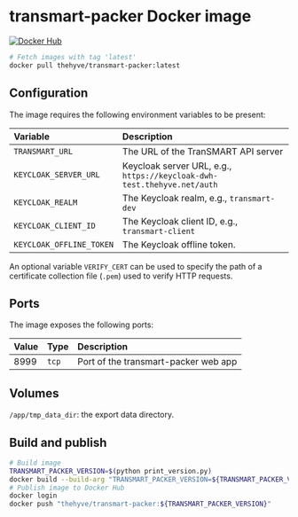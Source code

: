 # transmart-packer Docker image

[![Docker Hub](https://img.shields.io/docker/pulls/thehyve/transmart-packer.svg)](https://hub.docker.com/r/thehyve/transmart-packer)

```bash
# Fetch images with tag 'latest'
docker pull thehyve/transmart-packer:latest
```

## Configuration

The image requires the following environment variables to be present:

Variable                 | Description
:----------------------- |:-------------------------------------------------------
`TRANSMART_URL`          | The URL of the TranSMART API server
`KEYCLOAK_SERVER_URL`    | Keycloak server URL, e.g., `https://keycloak-dwh-test.thehyve.net/auth`
`KEYCLOAK_REALM`         | The Keycloak realm, e.g., `transmart-dev`
`KEYCLOAK_CLIENT_ID`     | The Keycloak client ID, e.g., `transmart-client`
`KEYCLOAK_OFFLINE_TOKEN` | The Keycloak offline token.

An optional variable `VERIFY_CERT` can be used to specify the path of a certificate collection file (`.pem`)
used to verify HTTP requests.


## Ports

The image exposes the following ports:

Value    | Type  | Description
:------- |:----- |:-----------------
8999     | `tcp` | Port of the transmart-packer web app


## Volumes

`/app/tmp_data_dir`: the export data directory.


## Build and publish

```bash
# Build image
TRANSMART_PACKER_VERSION=$(python print_version.py)
docker build --build-arg "TRANSMART_PACKER_VERSION=${TRANSMART_PACKER_VERSION}" -t "thehyve/transmart-packer:${TRANSMART_PACKER_VERSION}" docker/
# Publish image to Docker Hub
docker login
docker push "thehyve/transmart-packer:${TRANSMART_PACKER_VERSION}"
```
